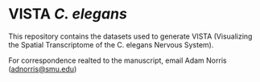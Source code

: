 # VISTA _C. elegans_
This repository contains the datasets used to generate VISTA (Visualizing the Spatial Transcriptome of the C. elegans Nervous System).

For correspondence realted to the manuscript, email Adam Norris (adnorris@smu.edu)
